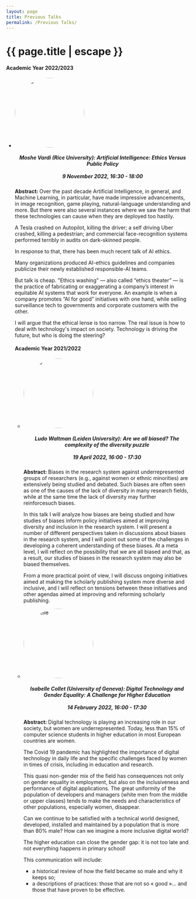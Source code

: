 ```yaml
---
layout: page
title: Previous Talks
permalink: /Previous Talks/
---
```


<h1 class="page-title">{{ page.title | escape }}</h1>

<h4> Academic Year 2022/2023 </h4>

<ul class="collapsible popout">
      <li>
      <div class="collapsible-header"><img src="../pictures/moshe.jpg" alt="Ludo" class="marginauto" width="190" height="auto" style="border-radius: 50%">
<center>      
      <h5> Moshe Vardi (Rice University): <em> Artificial Intelligence: Ethics Versus Public Policy</em>
      <br>
      <br>
      9 November 2022, 16:30 - 18:00
      </h5>
</center>
      </div>
      <div class="collapsible-body"><span> 
      <b> Abstract: </b>      
      Over the past decade Artificial Intelligence, in general, and Machine Learning, in particular, have made impressive advancements, in image recognition, game playing, natural-language understanding and more. But there were also several instances where we saw the harm that these technologies can cause when they are deployed too hastily.

A Tesla crashed on Autopilot, killing the driver; a self driving Uber crashed, killing a pedestrian; and commercial face-recognition systems performed terribly in audits on dark-skinned people.

In response to that, there has been much recent talk of AI ethics.

Many organizations produced AI-ethics guidelines and companies publicize their newly established responsible-AI teams.

But talk is cheap. "Ethics washing" — also called “ethics theater” — is the practice of fabricating or exaggerating a company’s interest in equitable AI systems that work for everyone. An example is when a company promotes “AI for good” initiatives with one hand, while selling surveillance tech to governments and corporate customers with the other.

I will argue that the ethical lense is too narrow. The real issue is how to deal with technology's impact on society. Technology is driving the future, but who is doing the steering?

</span></div>
    </li>

<h4> Academic Year 2021/2022 </h4>


 <ul class="collapsible popout">
      <li>
      <div class="collapsible-header"><img src="../pictures/ludo.jpg" alt="Ludo" class="marginauto" width="190" height="auto" style="border-radius: 50%">
<center>      
      <h5> Ludo Waltman (Leiden University): <em> Are we all biased? The complexity of the diversity puzzle</em>
      <br>
      <br>
      19 April 2022, 16:00 - 17:30
      </h5>
</center>
      </div>
      <div class="collapsible-body"><span> 
      <b> Abstract: </b>      
      Biases in the research system against underrepresented groups of researchers (e.g., against women or ethnic minorities) are extensively being studied and debated. Such biases are often seen as one of the causes of the lack of diversity in many research fields, while at the same time the lack of diversity may further reinforcesuch biases.

In this talk I will analyze how biases are being studied and how studies of biases inform policy initiatives aimed at improving diversity and inclusion in the research system. I will present a number of different perspectives taken in discussions about biases in the research system, and I will point out some of the challenges in developing a coherent understanding of these biases. At a meta level, I will reflect on the possibility that we are all biased and that, as a result, our studies of biases in the research system may also be biased themselves.

From a more practical point of view, I will discuss ongoing initiatives aimed at making the scholarly publishing system more diverse and inclusive, and I will reflect on tensions between these initiatives and other agendas aimed at improving and reforming scholarly publishing. 
</span></div>
    </li>
    <li>
      <div class="collapsible-header"><img src="../pictures/isabelle.jpg" alt="isabelle" class="marginauto" width="190" height="auto" style="border-radius: 50%">
<center>      
      <h5> Isabelle Collet (University of Geneva): <em>Digital Technology and Gender Equality: A Challenge for Higher Education</em>
      <br>
      <br>
      14 February 2022, 16:00 - 17:30
      </h5>
</center>
      </div>
      <div class="collapsible-body"><span> 
      <b> Abstract: </b> 
      Digital technology is playing an increasing role in our society, but women are underrepresented. Today, less than 15% of computer science students in higher education in most European countries are women.

The Covid 19 pandemic has highlighted the importance of digital technology in daily life and the specific challenges faced by women in times of crisis, including in education and research.

This quasi non-gender mix of the field has consequences not only on gender equality in employment, but also on the inclusiveness and performance of digital applications. The great uniformity of the population of developers and managers (white men from the middle or upper classes) tends to make the needs and characteristics of other populations, especially women, disappear.

Can we continue to be satisfied with a technical world designed, developed, installed and maintained by a population that is more than 80% male? How can we imagine a more inclusive digital world?

The higher education can close the gender gap: it is not too late and not everything happens in primary school!

This communication will include:
- a historical review of how the field became so male and why it keeps so;
- a descriptions of practices: those that are not so « good »... and those that have proven to be effective. 
</span></div>
    </li>
  </ul>
  
